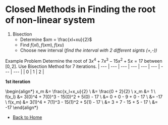 # Closed Methods in Finding the root of non-linear system

1. Bisection
    * Determine $xm = \frac{xl+xu}{2}$
    * Find $f(xl), f(xm), f(xu)$
    * Choose new interval (_find the interval with 2 different signts (+,-))_

Example Problem
Determine the root of $3x^4 + 7x^3 - 15x^2 + 5x = 17$ between $[0,2]$. Use Bisection Method for 7 iterations.
| --- | --- | --- | --- | --- | --- | --- | --- |
| $0$ | $1$ | $2$ |    


**1st iteration**

\begin{align*}
    x_m &= \frac{x_l+x_u}{2} \\
    &= \frac{0 + 2}{2} \\
    x_m &= 1 \\
    f(x_l) &= 3(0)^4 + 7(0)^3 - 15(0)^2 + 5(0) - 17 \\
    &= 0 + 0 - 9 + 0 - 17 \\ 
    &= -17 \\
    f(x_m) &= 3(1)^4 + 7(1)^3 - 15(1)^2 + 5(1) - 17 \\
    &= 3 + 7 - 15 + 5 - 17 \\
    &= -17
\end{align*}

- [Back to Home](../index.md)
